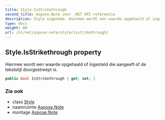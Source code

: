 ```yaml
---
title: Style.IsStrikethrough
second_title: Aspose.Note voor .NET API-referentie
description: Style eigendom. Hiermee wordt een waarde opgehaald of ingesteld die aangeeft of de tekststijl doorgestreept is.
type: docs
weight: 80
url: /nl/net/aspose.note/style/isstrikethrough/
---
```

## Style.IsStrikethrough property

Hiermee wordt een waarde opgehaald of ingesteld die aangeeft of de tekststijl doorgestreept is.

```csharp
public bool IsStrikethrough { get; set; }
```

### Zie ook

* class [Style](../)
* naamruimte [Aspose.Note](../../style/)
* montage [Aspose.Note](../../../)


